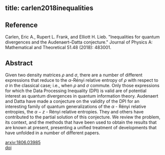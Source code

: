 title: carlen2018inequalities
---


## Reference

Carlen, Eric A., Rupert L. Frank, and Elliott H. Lieb. "Inequalities for quantum divergences and the Audenaert–Datta conjecture." Journal of Physics A: Mathematical and Theoretical 51.48 (2018): 483001.

## Abstract 
Given two density matrices $\rho$ and $\sigma$, there are a number of different expressions that reduce to the $\alpha$-Rényi relative entropy of $\rho$ with respect to $\sigma$ in the classical case; i.e., when $\rho$ and $\sigma$ commute. Only those expressions for which the Data Processing Inequality (DPI) is valid are of potential interest as quantum divergences in quantum information theory. Audenaert and Datta have made a conjecture on the validity of the DPI for an interesting family of quantum generalizations of the $\alpha$ - Rényi relative entropies, the $\alpha-z$ - Rényi relative entropies. They and others have contributed to the partial solution of this conjecture. We review the problem, its context, and the methods that have been used to obtain the results that are known at present, presenting a unified treatment of developments that have unfolded in a number of different papers.
    

[arxiv:1806.03985](https://arxiv.org/abs/1806.03985)     
[doi](https://doi.org/10.1088/1751-8121/aae8a3)    

